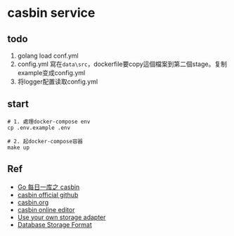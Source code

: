 # casbin service

## todo
1. golang load conf.yml
2. config.yml 寫在`data\src`，dockerfile要copy這個檔案到第二個stage。复制example变成config.yml
3. 将logger配置读取config.yml
## start
```
# 1. 處理docker-compose env
cp .env.example .env

# 2. 起docker-compose容器
make up
```
## Ref
- [Go 每日一库之 casbin](https://darjun.github.io/2020/06/12/godailylib/casbin/)
- [casbin official github](https://github.com/casbin/casbin#installation)
- [casbin.org](https://casbin.org/)
- [casbin online editor](https://casbin.org/editor/)
- [Use your own storage adapter](https://casbin.org/docs/adapters/#use-your-own-storage-adapter)
- [Database Storage Format](https://casbin.org/docs/policy-storage/#database-storage-format)